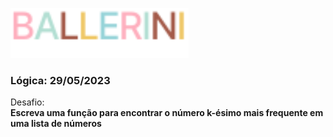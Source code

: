 [<img height="80px" src="../../../../.github/assets/logo.svg" />](https://discord.gg/ballerini)

### Lógica: 29/05/2023

Desafio: \
**Escreva uma função para encontrar o número k-ésimo mais frequente em uma lista de números**
